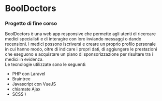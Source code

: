 # BoolDoctors
### Progetto di fine corso
BoolDoctors è una web app responsive che permette agli utenti di ricercare medici specialisti e di interagire con loro inviando messaggi o dando recensioni. I medici possono iscriversi e creare un proprio profilo personale in cui hanno modo, oltre di indicare i propri dati, di aggiungere le prestazioni che eseguono e acquistare un piano di sponsorizzazione per risultare tra i medici in evidenza.
\
Le tecnologie utilizzate sono le seguenti:
* PHP con Laravel
* Braintree
* Javascript con VueJS
* chiamate Ajax
* SCSS
\


